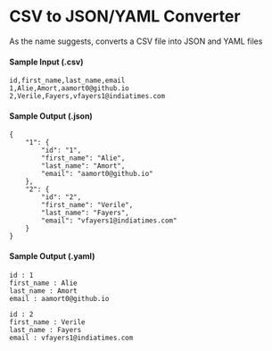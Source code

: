 # CSV to JSON/YAML Converter
As the name suggests, converts a CSV file into JSON and YAML files

#### Sample Input (.csv)

```
id,first_name,last_name,email
1,Alie,Amort,aamort0@github.io
2,Verile,Fayers,vfayers1@indiatimes.com
```

#### Sample Output (.json)

```
{
    "1": {
        "id": "1",
        "first_name": "Alie",
        "last_name": "Amort",
        "email": "aamort0@github.io"
    },
    "2": {
        "id": "2",
        "first_name": "Verile",
        "last_name": "Fayers",
        "email": "vfayers1@indiatimes.com"
    }
}
```

#### Sample Output (.yaml)

```
id : 1
first_name : Alie
last_name : Amort
email : aamort0@github.io

id : 2
first_name : Verile
last_name : Fayers
email : vfayers1@indiatimes.com
```
